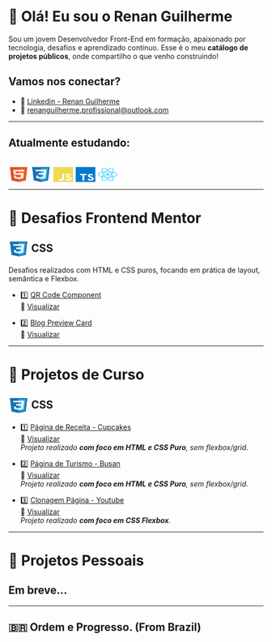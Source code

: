 # 👋 Olá! Eu sou o Renan Guilherme

Sou um jovem Desenvolvedor Front-End em formação, apaixonado por tecnologia, desafios e aprendizado contínuo. Esse é o meu **catálogo de projetos públicos**, onde compartilho o que venho construindo!

## Vamos nos conectar?
  * 📇 [Linkedin - Renan Guilherme](https://www.linkedin.com/in/renan-guilherme/)
  * 📧 renanguilherme.profissional@outlook.com
---

## Atualmente estudando:

<div style="display: inline_block"><br>
<img align="center" alt="Icon-HTML" height="30" width="40" src="https://raw.githubusercontent.com/devicons/devicon/master/icons/html5/html5-original.svg">  
<img align="center" alt="Icon-CSS" height="30" width="40" src="https://raw.githubusercontent.com/devicons/devicon/master/icons/css3/css3-original.svg">
<img align="center" alt="Icon-Js" height="30" width="40" src="https://raw.githubusercontent.com/devicons/devicon/master/icons/javascript/javascript-plain.svg">
<img align="center" alt="Icon-Ts" height="30" width="40" src="https://raw.githubusercontent.com/devicons/devicon/master/icons/typescript/typescript-plain.svg">
<img align="center" alt="Icon-React" height="30" width="40" src="https://raw.githubusercontent.com/devicons/devicon/master/icons/react/react-original.svg">
</div>

---

# 🧠 Desafios Frontend Mentor

## <img align="center" alt="Icon-CSS" height="30" width="40" src="https://raw.githubusercontent.com/devicons/devicon/master/icons/css3/css3-original.svg"> CSS

Desafios realizados com HTML e CSS puros, focando em prática de layout, semântica e Flexbox.

* 1️⃣ [QR Code Component](https://github.com/codebyneander/code-qr-component-project) <br>
  🔗 [Visualizar](https://codebyneander.github.io/code-qr-component-project/) <br>

* 2️⃣ [Blog Preview Card](https://github.com/codebyneander/blog-preview-card-myproject) <br>
  🔗 [Visualizar](https://codebyneander.github.io/blog-preview-card-myproject/) <br>
---

# 🚀 Projetos de Curso

## <img align="center" alt="Icon-CSS" height="30" width="40" src="https://raw.githubusercontent.com/devicons/devicon/master/icons/css3/css3-original.svg"> CSS

* 1️⃣ [Página de Receita - Cupcakes](https://github.com/codebyneander/pagina-receita-cupcakecoffe) <br>
  🔗 [Visualizar](https://codebyneander.github.io/pagina-receita-cupcakecoffe/) <br>
  *Projeto realizado **com foco em HTML e CSS Puro**, sem flexbox/grid.*

* 2️⃣ [Página de Turismo - Busan](https://github.com/codebyneander/turismo-busan-page) <br>
  🔗 [Visualizar](https://codebyneander.github.io/turismo-busan-page/) <br>
  *Projeto realizado **com foco em HTML e CSS Puro**, sem flexbox/grid.*

* 3️⃣ [Clonagem Página - Youtube](https://github.com/codebyneander/clone-youtube) <br>
  🔗 [Visualizar](https://codebyneander.github.io/clone-youtube/) <br>
  *Projeto realizado **com foco em CSS Flexbox**.*

---

# 🎨 Projetos Pessoais

## Em breve...

---

## 🇧🇷 Ordem e Progresso. (From Brazil)
